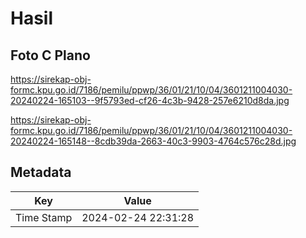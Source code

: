 # Hasil

## Foto C Plano

https://sirekap-obj-formc.kpu.go.id/7186/pemilu/ppwp/36/01/21/10/04/3601211004030-20240224-165103--9f5793ed-cf26-4c3b-9428-257e6210d8da.jpg

https://sirekap-obj-formc.kpu.go.id/7186/pemilu/ppwp/36/01/21/10/04/3601211004030-20240224-165148--8cdb39da-2663-40c3-9903-4764c576c28d.jpg


## Metadata

| Key        | Value               |
| ---------- | ------------------- |
| Time Stamp | 2024-02-24 22:31:28 |



